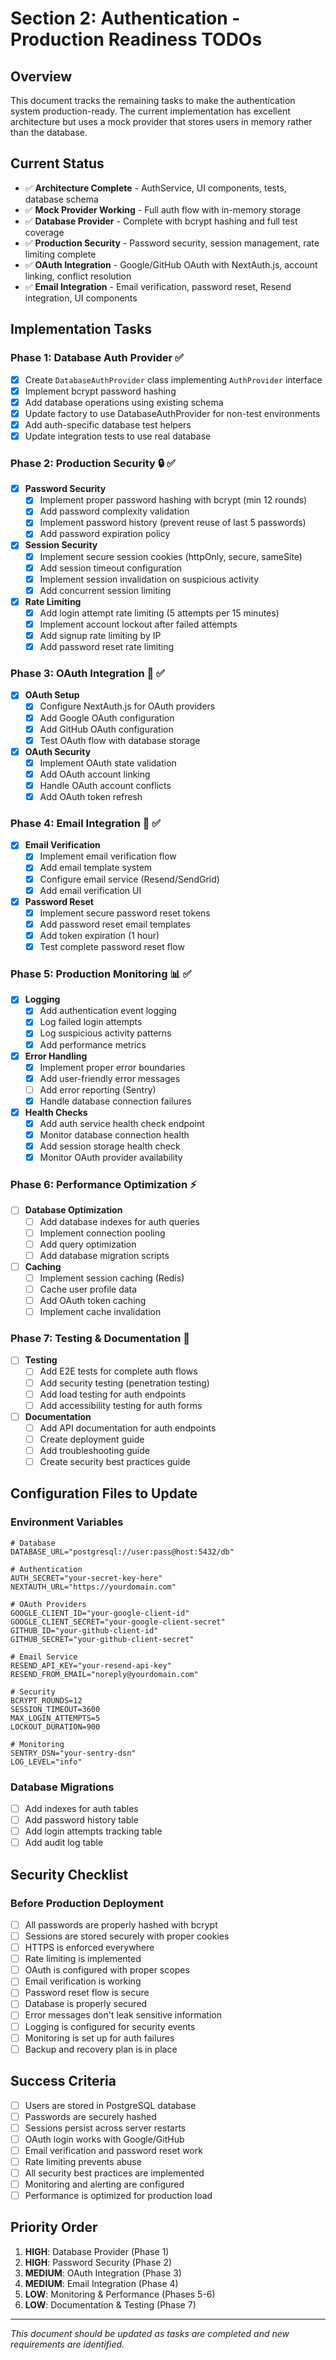# Section 2: Authentication - Production Readiness TODOs

## Overview

This document tracks the remaining tasks to make the authentication system production-ready. The current implementation has excellent architecture but uses a mock provider that stores users in memory rather than the database.

## Current Status

- ✅ **Architecture Complete** - AuthService, UI components, tests, database schema
- ✅ **Mock Provider Working** - Full auth flow with in-memory storage
- ✅ **Database Provider** - Complete with bcrypt hashing and full test coverage
- ✅ **Production Security** - Password security, session management, rate limiting complete
- ✅ **OAuth Integration** - Google/GitHub OAuth with NextAuth.js, account linking, conflict resolution
- ✅ **Email Integration** - Email verification, password reset, Resend integration, UI components

## Implementation Tasks

### Phase 1: Database Auth Provider ✅

- [x] Create `DatabaseAuthProvider` class implementing `AuthProvider` interface
- [x] Implement bcrypt password hashing
- [x] Add database operations using existing schema
- [x] Update factory to use DatabaseAuthProvider for non-test environments
- [x] Add auth-specific database test helpers
- [x] Update integration tests to use real database

### Phase 2: Production Security 🔒 ✅

- [x] **Password Security**
  - [x] Implement proper password hashing with bcrypt (min 12 rounds)
  - [x] Add password complexity validation
  - [x] Implement password history (prevent reuse of last 5 passwords)
  - [x] Add password expiration policy

- [x] **Session Security**
  - [x] Implement secure session cookies (httpOnly, secure, sameSite)
  - [x] Add session timeout configuration
  - [x] Implement session invalidation on suspicious activity
  - [x] Add concurrent session limiting

- [x] **Rate Limiting**
  - [x] Add login attempt rate limiting (5 attempts per 15 minutes)
  - [x] Implement account lockout after failed attempts
  - [x] Add signup rate limiting by IP
  - [x] Add password reset rate limiting

### Phase 3: OAuth Integration 🔗 ✅

- [x] **OAuth Setup**
  - [x] Configure NextAuth.js for OAuth providers
  - [x] Add Google OAuth configuration
  - [x] Add GitHub OAuth configuration
  - [x] Test OAuth flow with database storage

- [x] **OAuth Security**
  - [x] Implement OAuth state validation
  - [x] Add OAuth account linking
  - [x] Handle OAuth account conflicts
  - [x] Add OAuth token refresh

### Phase 4: Email Integration 📧 ✅

- [x] **Email Verification**
  - [x] Implement email verification flow
  - [x] Add email template system
  - [x] Configure email service (Resend/SendGrid)
  - [x] Add email verification UI

- [x] **Password Reset**
  - [x] Implement secure password reset tokens
  - [x] Add password reset email templates
  - [x] Add token expiration (1 hour)
  - [x] Test complete password reset flow

### Phase 5: Production Monitoring 📊 ✅

- [x] **Logging**
  - [x] Add authentication event logging
  - [x] Log failed login attempts
  - [x] Log suspicious activity patterns
  - [x] Add performance metrics

- [x] **Error Handling**
  - [x] Implement proper error boundaries
  - [x] Add user-friendly error messages
  - [ ] Add error reporting (Sentry)
  - [x] Handle database connection failures

- [x] **Health Checks**
  - [x] Add auth service health check endpoint
  - [x] Monitor database connection health
  - [x] Add session storage health check
  - [x] Monitor OAuth provider availability

### Phase 6: Performance Optimization ⚡

- [ ] **Database Optimization**
  - [ ] Add database indexes for auth queries
  - [ ] Implement connection pooling
  - [ ] Add query optimization
  - [ ] Add database migration scripts

- [ ] **Caching**
  - [ ] Implement session caching (Redis)
  - [ ] Cache user profile data
  - [ ] Add OAuth token caching
  - [ ] Implement cache invalidation

### Phase 7: Testing & Documentation 🧪

- [ ] **Testing**
  - [ ] Add E2E tests for complete auth flows
  - [ ] Add security testing (penetration testing)
  - [ ] Add load testing for auth endpoints
  - [ ] Add accessibility testing for auth forms

- [ ] **Documentation**
  - [ ] Add API documentation for auth endpoints
  - [ ] Create deployment guide
  - [ ] Add troubleshooting guide
  - [ ] Create security best practices guide

## Configuration Files to Update

### Environment Variables

```env
# Database
DATABASE_URL="postgresql://user:pass@host:5432/db"

# Authentication
AUTH_SECRET="your-secret-key-here"
NEXTAUTH_URL="https://yourdomain.com"

# OAuth Providers
GOOGLE_CLIENT_ID="your-google-client-id"
GOOGLE_CLIENT_SECRET="your-google-client-secret"
GITHUB_ID="your-github-client-id"
GITHUB_SECRET="your-github-client-secret"

# Email Service
RESEND_API_KEY="your-resend-api-key"
RESEND_FROM_EMAIL="noreply@yourdomain.com"

# Security
BCRYPT_ROUNDS=12
SESSION_TIMEOUT=3600
MAX_LOGIN_ATTEMPTS=5
LOCKOUT_DURATION=900

# Monitoring
SENTRY_DSN="your-sentry-dsn"
LOG_LEVEL="info"
```

### Database Migrations

- [ ] Add indexes for auth tables
- [ ] Add password history table
- [ ] Add login attempts tracking table
- [ ] Add audit log table

## Security Checklist

### Before Production Deployment

- [ ] All passwords are properly hashed with bcrypt
- [ ] Sessions are stored securely with proper cookies
- [ ] HTTPS is enforced everywhere
- [ ] Rate limiting is implemented
- [ ] OAuth is configured with proper scopes
- [ ] Email verification is working
- [ ] Password reset flow is secure
- [ ] Database is properly secured
- [ ] Error messages don't leak sensitive information
- [ ] Logging is configured for security events
- [ ] Monitoring is set up for auth failures
- [ ] Backup and recovery plan is in place

## Success Criteria

- [ ] Users are stored in PostgreSQL database
- [ ] Passwords are securely hashed
- [ ] Sessions persist across server restarts
- [ ] OAuth login works with Google/GitHub
- [ ] Email verification and password reset work
- [ ] Rate limiting prevents abuse
- [ ] All security best practices are implemented
- [ ] Monitoring and alerting are configured
- [ ] Performance is optimized for production load

## Priority Order

1. **HIGH**: Database Provider (Phase 1)
2. **HIGH**: Password Security (Phase 2)
3. **MEDIUM**: OAuth Integration (Phase 3)
4. **MEDIUM**: Email Integration (Phase 4)
5. **LOW**: Monitoring & Performance (Phases 5-6)
6. **LOW**: Documentation & Testing (Phase 7)

---

_This document should be updated as tasks are completed and new requirements are identified._
